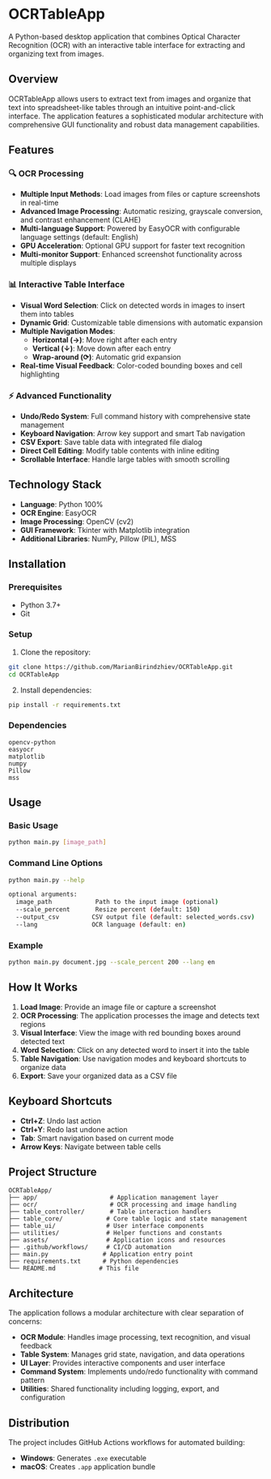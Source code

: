 # OCRTableApp

A Python-based desktop application that combines Optical Character Recognition (OCR) with an interactive table interface for extracting and organizing text from images.

## Overview

OCRTableApp allows users to extract text from images and organize that text into spreadsheet-like tables through an intuitive point-and-click interface. The application features a sophisticated modular architecture with comprehensive GUI functionality and robust data management capabilities.

## Features

### 🔍 OCR Processing
- **Multiple Input Methods**: Load images from files or capture screenshots in real-time
- **Advanced Image Processing**: Automatic resizing, grayscale conversion, and contrast enhancement (CLAHE)
- **Multi-language Support**: Powered by EasyOCR with configurable language settings (default: English)
- **GPU Acceleration**: Optional GPU support for faster text recognition
- **Multi-monitor Support**: Enhanced screenshot functionality across multiple displays

### 📊 Interactive Table Interface
- **Visual Word Selection**: Click on detected words in images to insert them into tables
- **Dynamic Grid**: Customizable table dimensions with automatic expansion
- **Multiple Navigation Modes**:
  - **Horizontal (→)**: Move right after each entry
  - **Vertical (↓)**: Move down after each entry
  - **Wrap-around (⟳)**: Automatic grid expansion
- **Real-time Visual Feedback**: Color-coded bounding boxes and cell highlighting

### ⚡ Advanced Functionality
- **Undo/Redo System**: Full command history with comprehensive state management
- **Keyboard Navigation**: Arrow key support and smart Tab navigation
- **CSV Export**: Save table data with integrated file dialog
- **Direct Cell Editing**: Modify table contents with inline editing
- **Scrollable Interface**: Handle large tables with smooth scrolling

## Technology Stack

- **Language**: Python 100%
- **OCR Engine**: EasyOCR
- **Image Processing**: OpenCV (cv2)
- **GUI Framework**: Tkinter with Matplotlib integration
- **Additional Libraries**: NumPy, Pillow (PIL), MSS

## Installation

### Prerequisites
- Python 3.7+
- Git

### Setup
1. Clone the repository:
```bash
git clone https://github.com/MarianBirindzhiev/OCRTableApp.git
cd OCRTableApp
```

2. Install dependencies:
```bash
pip install -r requirements.txt
```

### Dependencies
```
opencv-python
easyocr
matplotlib
numpy
Pillow
mss
```

## Usage

### Basic Usage
```bash
python main.py [image_path]
```

### Command Line Options
```bash
python main.py --help

optional arguments:
  image_path            Path to the input image (optional)
  --scale_percent       Resize percent (default: 150)
  --output_csv         CSV output file (default: selected_words.csv)
  --lang               OCR language (default: en)
```

### Example
```bash
python main.py document.jpg --scale_percent 200 --lang en
```

## How It Works

1. **Load Image**: Provide an image file or capture a screenshot
2. **OCR Processing**: The application processes the image and detects text regions
3. **Visual Interface**: View the image with red bounding boxes around detected text
4. **Word Selection**: Click on any detected word to insert it into the table
5. **Table Navigation**: Use navigation modes and keyboard shortcuts to organize data
6. **Export**: Save your organized data as a CSV file

## Keyboard Shortcuts

- **Ctrl+Z**: Undo last action
- **Ctrl+Y**: Redo last undone action
- **Tab**: Smart navigation based on current mode
- **Arrow Keys**: Navigate between table cells

## Project Structure

```
OCRTableApp/
├── app/                    # Application management layer
├── ocr/                    # OCR processing and image handling
├── table_controller/       # Table interaction handlers
├── table_core/            # Core table logic and state management
├── table_ui/              # User interface components
├── utilities/             # Helper functions and constants
├── assets/                # Application icons and resources
├── .github/workflows/     # CI/CD automation
├── main.py               # Application entry point
├── requirements.txt      # Python dependencies
└── README.md            # This file
```

## Architecture

The application follows a modular architecture with clear separation of concerns:

- **OCR Module**: Handles image processing, text recognition, and visual feedback
- **Table System**: Manages grid state, navigation, and data operations
- **UI Layer**: Provides interactive components and user interface
- **Command System**: Implements undo/redo functionality with command pattern
- **Utilities**: Shared functionality including logging, export, and configuration

## Distribution

The project includes GitHub Actions workflows for automated building:

- **Windows**: Generates `.exe` executable
- **macOS**: Creates `.app` application bundle
